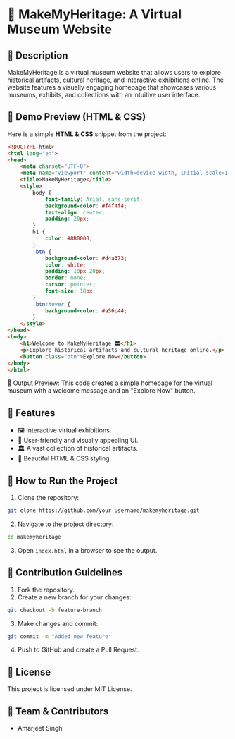 # 🌟 MakeMyHeritage: A Virtual Museum Website

## 📌 Description
MakeMyHeritage is a virtual museum website that allows users to explore historical artifacts, cultural heritage, and interactive exhibitions online. The website features a visually engaging homepage that showcases various museums, exhibits, and collections with an intuitive user interface.

## 🎨 Demo Preview (HTML & CSS)
Here is a simple **HTML & CSS** snippet from the project:

```html
<!DOCTYPE html>
<html lang="en">
<head>
    <meta charset="UTF-8">
    <meta name="viewport" content="width=device-width, initial-scale=1.0">
    <title>MakeMyHeritage</title>
    <style>
        body {
            font-family: Arial, sans-serif;
            background-color: #f4f4f4;
            text-align: center;
            padding: 20px;
        }
        h1 {
            color: #8B0000;
        }
        .btn {
            background-color: #d4a373;
            color: white;
            padding: 10px 20px;
            border: none;
            cursor: pointer;
            font-size: 18px;
        }
        .btn:hover {
            background-color: #a56c44;
        }
    </style>
</head>
<body>
    <h1>Welcome to MakeMyHeritage 🏛️</h1>
    <p>Explore historical artifacts and cultural heritage online.</p>
    <button class="btn">Explore Now</button>
</body>
</html>
```

📌 Output Preview: This code creates a simple homepage for the virtual museum with a welcome message and an "Explore Now" button.

## 🔹 Features
- 🖼️ Interactive virtual exhibitions.
- 🚀 User-friendly and visually appealing UI.
- 🏛️ A vast collection of historical artifacts.
- 🎨 Beautiful HTML & CSS styling.

## 🚀 How to Run the Project
1. Clone the repository:
```bash
git clone https://github.com/your-username/makemyheritage.git
```
2. Navigate to the project directory:
```bash
cd makemyheritage
```
3. Open `index.html` in a browser to see the output.

## 🤝 Contribution Guidelines
1. Fork the repository.
2. Create a new branch for your changes:
```bash
git checkout -b feature-branch
```
3. Make changes and commit:
```bash
git commit -m "Added new feature"
```
4. Push to GitHub and create a Pull Request.

## 📜 License
This project is licensed under MIT License.

## 👥 Team & Contributors
- Amarjeet Singh
